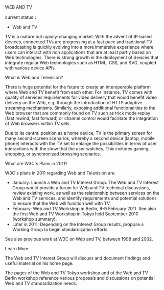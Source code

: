WEB AND TV

current status：
+ Web and TV

TV is a mature but rapidly-changing market. With the advent of IP-based devices, connected TVs are progressing at a fast pace and traditional TV broadcasting is quickly evolving into a more immersive experience where users can interact with rich applications that are at least partly based on Web technologies. There is strong growth in the deployment of devices that integrate regular Web technologies such as HTML, CSS, and SVG, coupled with various device APIs.

What is Web and Television?

There is huge potential for the future to create an interoperable platform where Web and TV benefit from each other. For instance, TV comes with quality of services requirements for video delivery that would benefit video delivery on the Web, e.g. through the introduction of HTTP adaptive streaming mechanisms. Similarly, exposing additional functionalities to the Web browser that are commonly found on TV such as trick mode replay (fast rewind, fast forward) or channel control would facilitate the integration of Web browsers within TV sets.

Due to its central position as a home device, TV is the primary screen for many second-screen scenarios, whereby a second device (laptop, mobile phone) interacts with the TV set to enlarge the possibilities in terms of user interactions with the show that the user watches. This includes gaming, shopping, or synchronized browsing scenarios.

What are W3C's Plans in 2011?

W3C's plans in 2011 regarding Web and Television are:

+ January: Launch a Web and TV Interest Group. The Web and TV Interest Group would provide a forum for Web and TV technical discussions, review existing work, as well as the relationship between services on the Web and TV services, and identify requirements and potential solutions to ensure that the Web will function well with TV.
+ February: Web and TV Workshop in Berlin, 8-9 February 2011. See also the first Web and TV Workshop in Tokyo held September 2010 (workshop summary).
+ Later in 2011: Depending on the Interest Group results, propose a Working Group to begin standardization efforts.

See also previous work at W3C on Web and TV, between 1998 and 2002.

Learn More

The Web and TV Interest Group will discuss and document findings and useful material on his home page.

The pages of the Web and TV Tokyo workshop and of the Web and TV Berlin workshop reference various proposals and discussions on potential Web and TV standardization needs.
